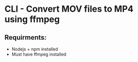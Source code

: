 # CLI - Convert MOV files to MP4 using ffmpeg

## Requirments:

* Nodejs + npm installed
* Must have ffmpeg installed
